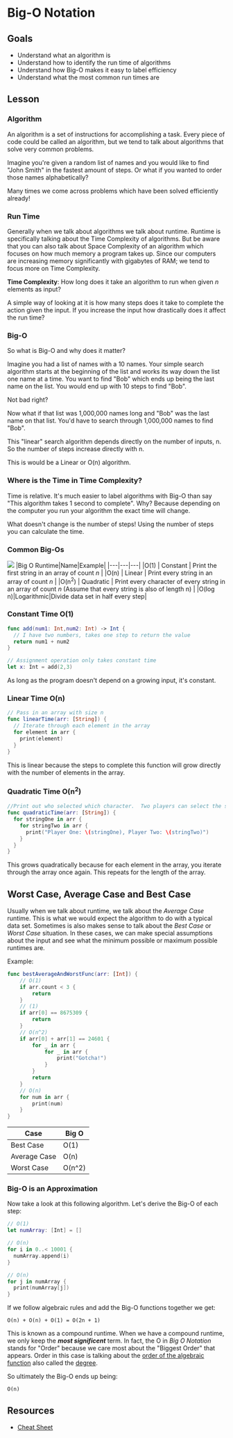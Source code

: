 # Big-O Notation

## Goals
* Understand what an algorithm is
* Understand how to identify the run time of algorithms
* Understand how Big-O makes it easy to label efficiency
* Understand what the most common run times are

## Lesson

### Algorithm

An algorithm is a set of instructions for accomplishing a task. Every piece of code could be called an algorithm, but we tend to talk about algorithms that solve very common problems.

Imagine you're given a random list of names and you would like to find "John Smith" in the fastest amount of steps. Or what if you wanted to order those names alphabetically?

Many times we come across problems which have been solved efficiently already!

### Run Time

Generally when we talk about algorithms we talk about runtime. Runtime is specifically talking about the Time Complexity of algorithms. But be aware that you can also talk about Space Complexity of an algorithm which focuses on how much memory a program takes up. Since our computers are increasing memory significantly with gigabytes of RAM; we tend to focus more on Time Complexity.

**Time Complexity**: How long does it take an algorithm to run when given *n* elements as input?

A simple way of looking at it is how many steps does it take to complete the action given the input. If you increase the input how drastically does it affect the run time?

### Big-O

So what is Big-O and why does it matter?

Imagine you had a list of names with a 10 names. Your simple search algorithm starts at the beginning of the list and works its way down the list one name at a time. You want to find "Bob" which ends up being the last name on the list. You would end up with 10 steps to find "Bob".

Not bad right?

Now what if that list was 1,000,000 names long and "Bob" was the last name on that list. You'd have to search through 1,000,000 names to find "Bob".

This "linear" search algorithm depends directly on the number of inputs, n. So the number of steps increase directly with n.

This is would be a Linear or O(n) algorithm.

### Where is the Time in Time Complexity?

Time is relative. It's much easier to label algorithms with Big-O than say "This algorithm takes 1 second to complete". Why? Because depending on the computer you run your algorithm the exact time will change.

What doesn't change is the number of steps! Using the number of steps you can calculate the time.

### Common Big-Os
![](https://cdn-images-1.medium.com/max/1600/1*_8PfaIyJC7dWJOsKxz47ow.png)
|Big O Runtime|Name|Example|
|---|---|---|
|O(1) | Constant | Print the first string in an array of count *n* |
|O(n) | Linear | Print every string in an array of count *n* |
|O(n<sup>2</sup>) | Quadratic | Print every character of every string in an array of count *n* (Assume that every string is also of length n) |
|O(log n)|Logarithmic|Divide data set in half every step|


### Constant Time O(1)

```swift
func add(num1: Int,num2: Int) -> Int {
  // I have two numbers, takes one step to return the value
  return num1 + num2
}

// Assignment operation only takes constant time
let x: Int = add(2,3)
```

As long as the program doesn't depend on a growing input, it's constant.

### Linear Time O(n)

```swift
// Pass in an array with size n
func linearTime(arr: [String]) {
  // Iterate through each element in the array
  for element in arr {
    print(element)
  }
}
```

This is linear because the steps to complete this function will grow directly with the number of elements in the array.

### Quadratic Time O(n<sup>2</sup>)

```swift
//Print out who selected which character.  Two players can select the same character.
func quadraticTime(arr: [String]) {
  for stringOne in arr {
    for stringTwo in arr {
      print("Player One: \(stringOne), Player Two: \(stringTwo)")
    }
  }
}
```

This grows quadratically because for each element in the array, you iterate through the array once again. This repeats for the length of the array.

## Worst Case, Average Case and Best Case
Usually when we talk about runtime, we talk about the *Average Case* runtime.  This is what we would expect the algorithm to do with a typical data set.  Sometimes is also makes sense to talk about the *Best Case* or *Worst Case* situation.  In these cases, we can make special assumptions about the input and see what the minimum possible or maximum possible runtimes are.

Example:

```swift
func bestAverageAndWorstFunc(arr: [Int]) {
    // O(1)
    if arr.count < 3 {
        return
    }
    // (1)
    if arr[0] == 8675309 {
        return
    }
    // O(n^2)
    if arr[0] + arr[1] == 24601 {
        for _ in arr {
            for _ in arr {
                print("Gotcha!")
            }
        }
        return
    }
    // O(n)
    for num in arr {
        print(num)
    }
}
```


|Case|Big O|
|---|---|
|Best Case|O(1)|
|Average Case|O(n)|
|Worst Case|O(n^2)|

### Big-O is an Approximation

Now take a look at this following algorithm. Let's derive the Big-O of each step:

```swift
// O(1)
let numArray: [Int] = []

// O(n)
for i in 0..< 10001 {
  numArray.append(i)
}

// O(n)
for j in numArray {
  print(numArray[j])
}
```
If we follow algebraic rules and add the Big-O functions together we get:
```
O(n) + O(n) + O(1) = O(2n + 1)
```
This is known as a compound runtime. When we have a compound runtime, we only keep the ***most significent*** term.  In fact, the O in *Big O Notation* stands for "Order" because we care most about the "Biggest Order" that appears.  Order in this case is talking about the [order of the algebraic function](https://en.wikipedia.org/wiki/Order_of_a_polynomial) also called the [degree](https://en.wikipedia.org/wiki/Degree_of_a_polynomial).

So ultimately the Big-O ends up being:
```
O(n)
```

## Resources

* [Cheat Sheet](http://bigocheatsheet.com/)

